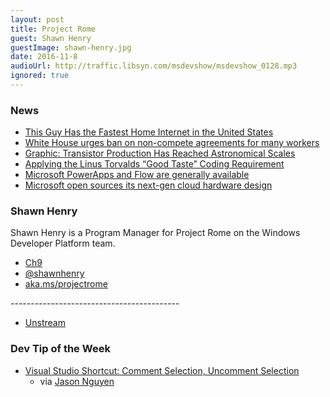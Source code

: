 ```yaml
---
layout: post
title: Project Rome
guest: Shawn Henry
guestImage: shawn-henry.jpg
date: 2016-11-8
audioUrl: http://traffic.libsyn.com/msdevshow/msdevshow_0128.mp3
ignored: true
---
```


### News

 - [This Guy Has the Fastest Home Internet in the United States](http://motherboard.vice.com/read/10-gbps-fiber-internet-fastest-home-internet-in-the-united-states)          
 - [White House urges ban on non-compete agreements for many workers](http://www.reuters.com/article/us-usa-noncompetes-idUSKCN12P2YP)
 - [Graphic: Transistor Production Has Reached Astronomical Scales](http://spectrum.ieee.org/computing/hardware/transistor-production-has-reached-astronomical-scales)
 - [Applying the Linus Torvalds “Good Taste” Coding Requirement](https://medium.com/@bartobri/applying-the-linus-tarvolds-good-taste-coding-requirement-99749f37684a#.1ixekxsxg)
 - [Microsoft PowerApps and Flow are generally available](http://blogs.microsoft.com/blog/2016/10/31/microsoft-powerapps-flow-generally-available-starting-tomorrow/)
 - [Microsoft open sources its next-gen cloud hardware design](https://techcrunch.com/2016/10/31/microsoft-open-sources-its-next-gen-cloud-hardware-design/)

### Shawn Henry

Shawn Henry is a Program Manager for Project Rome on the Windows Developer Platform team.

 - [Ch9](https://channel9.msdn.com/Events/Speakers/shawn-henry)
 - [@shawnhenry](https://twitter.com/shawnhenry)
 - [aka.ms/projectrome](http://aka.ms/projectrome)

------------------------------------------ 

 - [Unstream](https://www.microsoft.com/store/apps/9wzdncrcwb0g)

### Dev Tip of the Week

 - [Visual Studio Shortcut: Comment Selection, Uncomment Selection](https://www.gofightnguyen.com/blog/visual-studio-shortcut-comment-selection)
   - via [Jason Nguyen](https://twitter.com/Go_Fight_Nguyen)